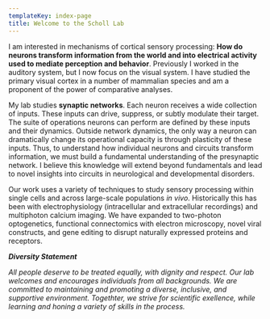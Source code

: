 ```yaml
---
templateKey: index-page
title: Welcome to the Scholl Lab
---
```

<!--StartFragment-->

I am interested in mechanisms of cortical sensory processing: **How do neurons transform information from the world and into electrical activity used to mediate perception and behavior**. Previously I worked in the auditory system, but I now focus on the visual system. I have studied the primary visual cortex in a number of mammalian species and am a proponent of the power of comparative analyses. 

My lab studies **synaptic networks**. Each neuron receives a wide collection of inputs. These inputs can drive, suppress, or subtly modulate their target. The suite of operations neurons can perform are defined by these inputs and their dynamics. Outside network dynamics, the only way a neuron can dramatically change its operational capacity is through plasticity of these inputs. Thus, to understand how individual neurons and circuits transform information, we must build a fundamental understanding of the presynaptic network. I believe this knowledge will extend beyond fundamentals and lead to novel insights into circuits in neurological and developmental disorders.

Our work uses a variety of techniques to study sensory processing within single cells and across large-scale populations *in vivo*. Historically this has been with electrophysiology (intracellular and extracellular recordings) and multiphoton calcium imaging.  We have expanded to two-photon optogenetics, functional connectomics with electron microscopy, novel viral constructs, and gene editing to disrupt naturally expressed proteins and receptors.



***Diversity Statement***

*All people deserve to be treated equally, with dignity and respect. Our lab welcomes and encourages individuals from all backgrounds. We are committed to maintaining and promoting a diverse, inclusive, and supportive environment. Togethter, we strive for scientific exellence, while learning and honing a variety of skills in the process.*

<!--EndFragment-->